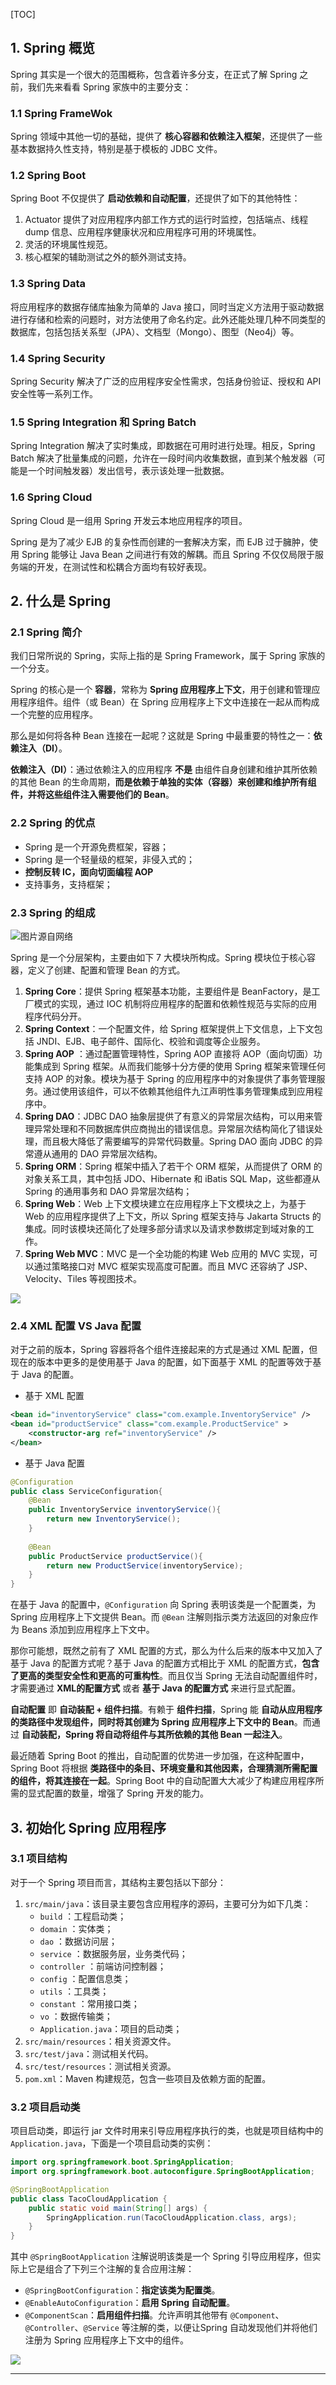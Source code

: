 [TOC]



## 1. Spring 概览

Spring 其实是一个很大的范围概称，包含着许多分支，在正式了解 Spring 之前，我们先来看看 Spring 家族中的主要分支：

### 1.1 Spring FrameWok

Spring 领域中其他一切的基础，提供了 **核心容器和依赖注入框架**，还提供了一些基本数据持久性支持，特别是基于模板的 JDBC 文件。

### 1.2 Spring Boot

Spring Boot 不仅提供了 **启动依赖和自动配置**，还提供了如下的其他特性：

1. Actuator 提供了对应用程序内部工作方式的运行时监控，包括端点、线程 dump 信息、应用程序健康状况和应用程序可用的环境属性。
2. 灵活的环境属性规范。
3. 核心框架的辅助测试之外的额外测试支持。

### 1.3 Spring Data

将应用程序的数据存储库抽象为简单的 Java 接口，同时当定义方法用于驱动数据进行存储和检索的问题时，对方法使用了命名约定。此外还能处理几种不同类型的数据库，包括包括关系型（JPA）、文档型（Mongo）、图型（Neo4j）等。

### 1.4 Spring Security

Spring Security 解决了广泛的应用程序安全性需求，包括身份验证、授权和 API 安全性等一系列工作。

### 1.5 Spring Integration 和 Spring Batch

Spring Integration 解决了实时集成，即数据在可用时进行处理。相反，Spring Batch 解决了批量集成的问题，允许在一段时间内收集数据，直到某个触发器（可能是一个时间触发器）发出信号，表示该处理一批数据。

### 1.6 Spring Cloud

Spring Cloud 是一组用 Spring 开发云本地应用程序的项目。

Spring 是为了减少 EJB 的复杂性而创建的一套解决方案，而 EJB 过于臃肿，使用 Spring 能够让 Java Bean 之间进行有效的解耦。而且 Spring 不仅仅局限于服务端的开发，在测试性和松耦合方面均有较好表现。

## 2. 什么是 Spring

### 2.1 Spring 简介

我们日常所说的 Spring，实际上指的是 Spring Framework，属于 Spring 家族的一个分支。

Spring 的核心是一个 **容器**，常称为 **Spring 应用程序上下文**，用于创建和管理应用程序组件。组件（或 Bean）在 Spring 应用程序上下文中连接在一起从而构成一个完整的应用程序。

那么是如何将各种 Bean 连接在一起呢？这就是 Spring 中最重要的特性之一：**依赖注入（DI）**。

**依赖注入（DI）**：通过依赖注入的应用程序 **不是** 由组件自身创建和维护其所依赖的其他 Bean 的生命周期，**而是依赖于单独的实体（容器）来创建和维护所有组件，并将这些组件注入需要他们的 Bean**。

### 2.2 Spring 的优点

-   Spring 是一个开源免费框架，容器；
-   Spring 是一个轻量级的框架，非侵入式的；
-   **控制反转 IC，面向切面编程 AOP**
-   支持事务，支持框架；

### 2.3 Spring 的组成

![图片源自网络](https://s1.ax1x.com/2020/07/16/UD3qht.png)

Spring 是一个分层架构，主要由如下 7 大模块所构成。Spring 模块位于核心容器，定义了创建、配置和管理 Bean 的方式。

1.  **Spring Core**：提供 Spring 框架基本功能，主要组件是 BeanFactory，是工厂模式的实现，通过 IOC 机制将应用程序的配置和依赖性规范与实际的应用程序代码分开。
2.  **Spring Context**：一个配置文件，给 Spring 框架提供上下文信息，上下文包括 JNDI、EJB、电子邮件、国际化、校验和调度等企业服务。
3.  **Spring AOP** ：通过配置管理特性，Spring AOP 直接将 AOP（面向切面）功能集成到 Spring 框架。从而我们能够十分方便的使用 Spring 框架来管理任何支持 AOP 的对象。模块为基于 Spring 的应用程序中的对象提供了事务管理服务。通过使用该组件，可以不依赖其他组件九江声明性事务管理集成到应用程序中。
4.  **Spring DAO**：JDBC DAO 抽象层提供了有意义的异常层次结构，可以用来管理异常处理和不同数据库供应商抛出的错误信息。异常层次结构简化了错误处理，而且极大降低了需要编写的异常代码数量。Spring DAO 面向 JDBC 的异常遵从通用的 DAO 异常层次结构。
5.  **Spring ORM**：Spring 框架中插入了若干个 ORM 框架，从而提供了 ORM 的对象关系工具，其中包括 JDO、Hibernate 和 iBatis SQL Map，这些都遵从 Spring 的通用事务和 DAO 异常层次结构；
6.  **Spring Web**：Web 上下文模块建立在应用程序上下文模块之上，为基于 Web 的应用程序提供了上下文，所以 Spring 框架支持与 Jakarta Structs 的集成。同时该模块还简化了处理多部分请求以及请求参数绑定到域对象的工作。
7.  **Spring Web MVC**：MVC 是一个全功能的构建 Web 应用的 MVC 实现，可以通过策略接口对 MVC 框架实现高度可配置。而且 MVC 还容纳了 JSP、Velocity、Tiles 等视图技术。

![](https://s1.ax1x.com/2020/07/16/UDJdpt.png)

### 2.4 XML 配置 VS Java 配置

对于之前的版本，Spring 容器将各个组件连接起来的方式是通过 XML 配置，但现在的版本中更多的是使用基于 Java 的配置，如下面基于 XML 的配置等效于基于 Java 的配置。

- 基于 XML 配置

```xml
<bean id="inventoryService" class="com.example.InventoryService" />
<bean id="productService" class="com.example.ProductService" >
    <constructor-arg ref="inventoryService" />
</bean>
```

- 基于 Java 配置

```java
@Configuration
public class ServiceConfiguration{
    @Bean
    public InventoryService inventoryService(){
        return new InventoryService();
    }
    
    @Bean
    public ProductService productService(){
        return new ProductService(inventoryService);
    }
}
```

在基于 Java 的配置中，`@Configuration` 向 Spring 表明该类是一个配置类，为 Spring  应用程序上下文提供 Bean。而 `@Bean` 注解则指示类方法返回的对象应作为 Beans 添加到应用程序上下文中。

那你可能想，既然之前有了 XML 配置的方式，那么为什么后来的版本中又加入了基于 Java 的配置方式呢？基于 Java 的配置方式相比于 XML 的配置方式，**包含了更高的类型安全性和更高的可重构性**。而且仅当 Spring 无法自动配置组件时，才需要通过 **XML的配置方式** 或者 **基于 Java 的配置方式** 来进行显式配置。

**自动配置** 即 **自动装配 + 组件扫描**。有赖于 **组件扫描**，Spring 能 **自动从应用程序的类路径中发现组件，同时将其创建为 Spring 应用程序上下文中的 Bean**。而通过 **自动装配，Spring 将自动将组件与其所依赖的其他 Bean 一起注入**。

最近随着 Spring Boot 的推出，自动配置的优势进一步加强，在这种配置中，Spring Boot 将根据 **类路径中的条目、环境变量和其他因素，合理猜测所需配置的组件，将其连接在一起**。Spring Boot 中的自动配置大大减少了构建应用程序所需的显式配置的数量，增强了 Spring 开发的能力。

## 3. 初始化 Spring 应用程序

### 3.1 项目结构

对于一个 Spring 项目而言，其结构主要包括以下部分：

1. `src/main/java`：该目录主要包含应用程序的源码，主要可分为如下几类：
    - `build` ：工程启动类；
    - `domain` ：实体类；
    - `dao` ：数据访问层；
    - `service` ：数据服务层，业务类代码；
    - `controller` ：前端访问控制器；
    - `config` ：配置信息类；
    - `utils` ：工具类；
    - `constant` ：常用接口类；
    - `vo` ：数据传输类；
    - `Application.java`：项目的启动类；
2. `src/main/resources`：相关资源文件。
3. `src/test/java`：测试相关代码。
4. `src/test/resources`：测试相关资源。
5. `pom.xml`：Maven 构建规范，包含一些项目及依赖方面的配置。

### 3.2 项目启动类

项目启动类，即运行 jar 文件时用来引导应用程序执行的类，也就是项目结构中的 `Application.java`，下面是一个项目启动类的实例：

```java
import org.springframework.boot.SpringApplication;
import org.springframework.boot.autoconfigure.SpringBootApplication;

@SpringBootApplication
public class TacoCloudApplication {
    public static void main(String[] args) {
        SpringApplication.run(TacoCloudApplication.class, args);
    }
}
```

其中 `@SpringBootApplication` 注解说明该类是一个 Spring 引导应用程序，但实际上它是组合了下列三个注解的复合应用注解：

- `@SpringBootConfiguration`：**指定该类为配置类**。
- `@EnableAutoConfiguration`：**启用 Spring 自动配置**。
- `@ComponentScan`：**启用组件扫描**。允许声明其他带有 `@Component`、`@Controller`、`@Service` 等注解的类，以便让Spring 自动发现他们并将他们注册为 Spring 应用程序上下文中的组件。


![](https://gitee.com/cunyu1943/images/raw/master/ImgsUbuntu/20200510234310.png)

---
<link rel="stylesheet" href="https://cdnjs.cloudflare.com/ajax/libs/social-share.js/1.0.16/css/share.min.css">
<center><div class="social-share"></div></center>
<script type="text/javascript" src="https://cdnjs.cloudflare.com/ajax/libs/social-share.js/1.0.16/js/social-share.min.js"></script>